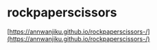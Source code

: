 # rockpaperscissors
[https://annwanjiku.github.io/rockpaperscissors-/](https://annwanjiku.github.io/rockpaperscissors-/)
